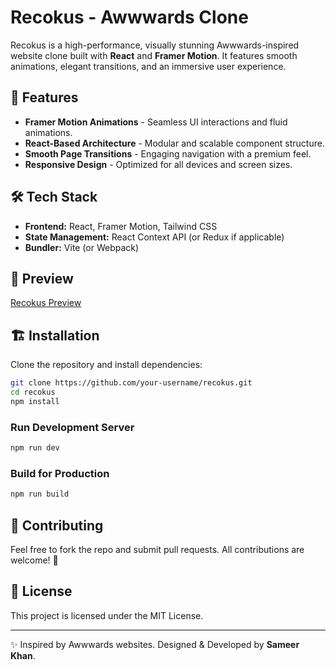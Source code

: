 # Recokus - Awwwards Clone

Recokus is a high-performance, visually stunning Awwwards-inspired website clone built with **React** and **Framer Motion**. It features smooth animations, elegant transitions, and an immersive user experience.

## 🚀 Features
- **Framer Motion Animations** - Seamless UI interactions and fluid animations.
- **React-Based Architecture** - Modular and scalable component structure.
- **Smooth Page Transitions** - Engaging navigation with a premium feel.
- **Responsive Design** - Optimized for all devices and screen sizes.

## 🛠️ Tech Stack
- **Frontend:** React, Framer Motion, Tailwind CSS
- **State Management:** React Context API (or Redux if applicable)
- **Bundler:** Vite (or Webpack)

## 📸 Preview
[Recokus Preview](https://refokusreact.netlify.app/)

## 🏗️ Installation

Clone the repository and install dependencies:
```bash
git clone https://github.com/your-username/recokus.git
cd recokus
npm install
```

### Run Development Server
```bash
npm run dev
```

### Build for Production
```bash
npm run build
```

## 🤝 Contributing
Feel free to fork the repo and submit pull requests. All contributions are welcome! 🚀

## 📜 License
This project is licensed under the MIT License.

---
✨ Inspired by Awwwards websites. Designed & Developed by **Sameer Khan**.
